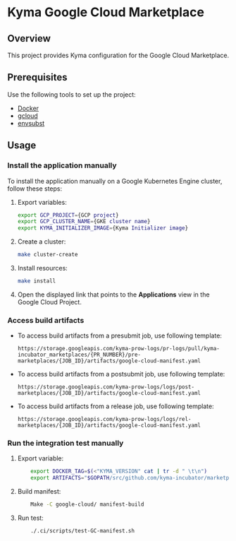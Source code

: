 # Kyma Google Cloud Marketplace

## Overview

This project provides Kyma configuration for the Google Cloud Marketplace.

## Prerequisites

Use the following tools to set up the project:

* [Docker](https://www.docker.com/)
* [gcloud](https://www.docker.com/)
* [envsubst](https://www.gnu.org/software/gettext/manual/html_node/envsubst-Invocation.html)

## Usage

### Install the application manually

To install the application manually on a Google Kubernetes Engine cluster, follow these steps:

1. Export variables:

    ```bash
    export GCP_PROJECT={GCP project}
    export GCP_CLUSTER_NAME={GKE cluster name}
    export KYMA_INITIALIZER_IMAGE={Kyma Initializer image}
    ```

2. Create a cluster:

    ```bash
    make cluster-create
    ```

3. Install resources:

    ```bash
    make install
    ```

4. Open the displayed link that points to the **Applications** view in the Google Cloud Project.

### Access build artifacts

* To access build artifacts from a presubmit job, use following template:

    ```text
    https://storage.googleapis.com/kyma-prow-logs/pr-logs/pull/kyma-incubator_marketplaces/{PR_NUMBER}/pre-marketplaces/{JOB_ID}/artifacts/google-cloud-manifest.yaml
    ```

* To access build artifacts from a postsubmit job, use following template:

    ```text
    https://storage.googleapis.com/kyma-prow-logs/logs/post-marketplaces/{JOB_ID}/artifacts/google-cloud-manifest.yaml
    ```

* To access build artifacts from a release job, use following template:

    ```text
    https://storage.googleapis.com/kyma-prow-logs/logs/rel-marketplaces/{JOB_ID}/artifacts/google-cloud-manifest.yaml
    ```

### Run the integration test manually

1. Export variable:

    ```bash
        export DOCKER_TAG=$(<"KYMA_VERSION" cat | tr -d " \t\n")
        export ARTIFACTS="$GOPATH/src/github.com/kyma-incubator/marketplaces/google-cloud/out"
    ```

2. Build manifest:

    ```bash
        Make -C google-cloud/ manifest-build
    ```

3. Run test:

    ```bash
        ./.ci/scripts/test-GC-manifest.sh
    ```
